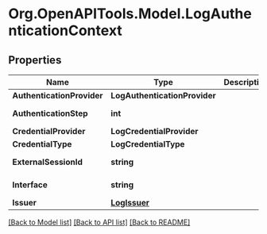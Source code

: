 # Org.OpenAPITools.Model.LogAuthenticationContext

## Properties

Name | Type | Description | Notes
------------ | ------------- | ------------- | -------------
**AuthenticationProvider** | **LogAuthenticationProvider** |  | [optional] 
**AuthenticationStep** | **int** |  | [optional] [readonly] 
**CredentialProvider** | **LogCredentialProvider** |  | [optional] 
**CredentialType** | **LogCredentialType** |  | [optional] 
**ExternalSessionId** | **string** |  | [optional] [readonly] 
**Interface** | **string** |  | [optional] [readonly] 
**Issuer** | [**LogIssuer**](LogIssuer.md) |  | [optional] 

[[Back to Model list]](../README.md#documentation-for-models) [[Back to API list]](../README.md#documentation-for-api-endpoints) [[Back to README]](../README.md)

